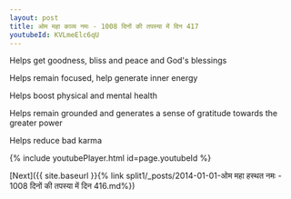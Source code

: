 ```yaml
---
layout: post
title: ओम महा काव्य नमः - 1008 दिनों की तपस्या में दिन 417
youtubeId: KVLmeElc6qU
---
```

 
 
Helps get goodness, bliss and peace and God's blessings
 
Helps remain focused, help generate inner energy 
 
Helps boost physical and mental health 
 
Helps remain grounded and generates a sense of gratitude towards the greater power 
 
Helps reduce bad karma
 
 
 
 


{% include youtubePlayer.html id=page.youtubeId %}
 
[Next]({{ site.baseurl }}{% link  split1/_posts/2014-01-01-ओम महा हस्थत नमः - 1008 दिनों की तपस्या में दिन 416.md%})
 
